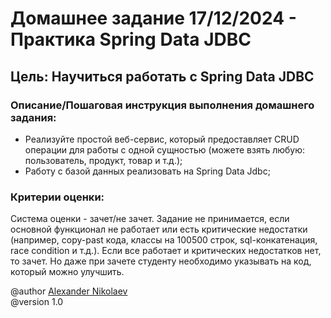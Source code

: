 # Домашнее задание 17/12/2024 - Практика Spring Data JDBC

## Цель: Научиться работать с Spring Data JDBC

### Описание/Пошаговая инструкция выполнения домашнего задания:

* Реализуйте простой веб-сервис, который предоставляет CRUD операции для работы с одной сущностью
  (можете взять любую: пользователь, продукт, товар и т.д.);
* Работу с базой данных реализовать на Spring Data Jdbc;

### Критерии оценки:

Система оценки - зачет/не зачет.
Задание не принимается, если основной функционал не работает или есть критические недостатки
(например, copy-past кода, классы на 100500 строк, sql-конкатенация, race condition и т.д.).
Если все работает и критических недостатков нет, то зачет.
Но даже при зачете студенту необходимо указывать на код, который можно улучшить.

@author [Alexander Nikolaev](https://github.com/AlexNika)\
@version 1.0
